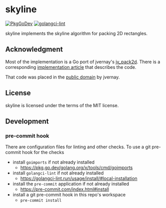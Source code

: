 # skyline

[![PkgGoDev](https://pkg.go.dev/badge/github.com/pekim/skyline)](https://pkg.go.dev/github.com/pekim/skyline)
[![golangci-lint](https://github.com/pekim/skyline/actions/workflows/golangci-lint.yml/badge.svg)](https://github.com/pekim/skyline/actions/workflows/golangci-lint.yml)

skyline implements the skyline algorithm for packing 2D rectangles.

## Acknowledgment

Most of the implementation is a Go port of jvernay's
[jv_pack2d](https://git.sr.ht/~jvernay/JV/tree/main/item/src/jv_pack2d).
There is a corresponding
[implementation article](https://jvernay.fr/en/blog/skyline-2d-packer/implementation/)
that describes the code.

That code was placed in the [public domain](https://unlicense.org/) by jvernay.

## License

skyline is licensed under the terms of the MIT license.

## Development

### pre-commit hook

There are configuration files for linting and other checks.
To use a git pre-commit hook for the checks

- install `goimports` if not already installed
  - https://pkg.go.dev/golang.org/x/tools/cmd/goimports
- install `golangci-lint` if not already installed
  - https://golangci-lint.run/usage/install/#local-installation
- install the `pre-commit` application if not already installed
  - https://pre-commit.com/index.html#install
- install a git pre-commit hook in this repo's workspace
  - `pre-commit install`
